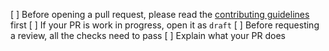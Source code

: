 [ ] Before opening a pull request, please read the [contributing guidelines](https://github.com/fathomswap/fathom-frontend/blob/master/CONTRIBUTING.md) first
[ ] If your PR is work in progress, open it as `draft`
[ ] Before requesting a review, all the checks need to pass
[ ] Explain what your PR does
